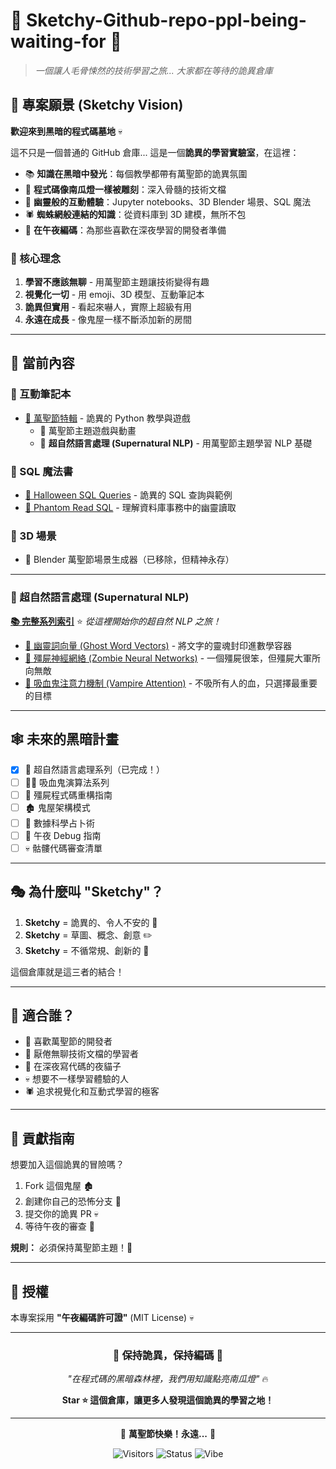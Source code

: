 # 👻 Sketchy-Github-repo-ppl-being-waiting-for 🎃

> *一個讓人毛骨悚然的技術學習之旅... 大家都在等待的詭異倉庫*

## 🦇 專案願景 (Sketchy Vision)

**歡迎來到黑暗的程式碼墓地** 💀

這不只是一個普通的 GitHub 倉庫... 這是一個**詭異的學習實驗室**，在這裡：

- 📚 **知識在黑暗中發光**：每個教學都帶有萬聖節的詭異氛圍
- 🎃 **程式碼像南瓜燈一樣被雕刻**：深入骨髓的技術文檔
- 👻 **幽靈般的互動體驗**：Jupyter notebooks、3D Blender 場景、SQL 魔法
- 🕷️ **蜘蛛網般連結的知識**：從資料庫到 3D 建模，無所不包
- 🦇 **在午夜編碼**：為那些喜歡在深夜學習的開發者準備

### 🔮 核心理念

1. **學習不應該無聊** - 用萬聖節主題讓技術變得有趣
2. **視覺化一切** - 用 emoji、3D 模型、互動筆記本
3. **詭異但實用** - 看起來嚇人，實際上超級有用
4. **永遠在成長** - 像鬼屋一樣不斷添加新的房間

---

## 🎃 當前內容

### 📓 互動筆記本
- [📓 萬聖節特輯](./public/📓.ipynb) - 詭異的 Python 教學與遊戲
  - 🎃 萬聖節主題遊戲與動畫
  - 🧠 **超自然語言處理 (Supernatural NLP)** - 用萬聖節主題學習 NLP 基礎

### 📖 SQL 魔法書
- [🎃 Halloween SQL Queries](./public/🎃.md) - 詭異的 SQL 查詢與範例
- [👻 Phantom Read SQL](./public/👻-read.md) - 理解資料庫事務中的幽靈讀取

### 🎨 3D 場景
- 🎃 Blender 萬聖節場景生成器（已移除，但精神永存）

---

### 🧠 超自然語言處理 (Supernatural NLP)

**[📚 完整系列索引](./public/🧙‍♀️-supernatural-nlp-index.md)** ⭐ *從這裡開始你的超自然 NLP 之旅！*

- [👻 幽靈詞向量 (Ghost Word Vectors)](./public/👻-ghost-word-vectors.md) - 將文字的靈魂封印進數學容器
- [🧟 殭屍神經網絡 (Zombie Neural Networks)](./public/🧟-zombie-neural-networks.md) - 一個殭屍很笨，但殭屍大軍所向無敵
- [🧛 吸血鬼注意力機制 (Vampire Attention)](./public/🧛-vampire-attention.md) - 不吸所有人的血，只選擇最重要的目標

---

## 🕸️ 未來的黑暗計畫

- [x] 🧠 超自然語言處理系列（已完成！）
- [ ] 🧛‍♂️ 吸血鬼演算法系列
- [ ] 🧟 殭屍程式碼重構指南
- [ ] 🏚️ 鬼屋架構模式
- [ ] 🔮 數據科學占卜術
- [ ] 🌙 午夜 Debug 指南
- [ ] 💀 骷髏代碼審查清單

---

## 🎭 為什麼叫 "Sketchy"？

1. **Sketchy** = 詭異的、令人不安的 👻
2. **Sketchy** = 草圖、概念、創意 ✏️
3. **Sketchy** = 不循常規、創新的 🎨

這個倉庫就是這三者的結合！

---

## 🌟 適合誰？

- 🎃 喜歡萬聖節的開發者
- 👻 厭倦無聊技術文檔的學習者
- 🦇 在深夜寫代碼的夜貓子
- 💀 想要不一樣學習體驗的人
- 🕷️ 追求視覺化和互動式學習的極客

---

## 🎪 貢獻指南

想要加入這個詭異的冒險嗎？

1. Fork 這個鬼屋 🏚️
2. 創建你自己的恐怖分支 🌿
3. 提交你的詭異 PR 💀
4. 等待午夜的審查 🌙

**規則：** 必須保持萬聖節主題！🎃

---

## 📜 授權

本專案採用 **"午夜編碼許可證"** (MIT License) 💀

---

<div align="center">

### 🎃 保持詭異，保持編碼 🎃

*"在程式碼的黑暗森林裡，我們用知識點亮南瓜燈"* 🔥

**Star ⭐ 這個倉庫，讓更多人發現這個詭異的學習之地！**

---

👻 **萬聖節快樂！永遠...** 🦇

![Visitors](https://img.shields.io/badge/visitors-👻%20counting-orange)
![Status](https://img.shields.io/badge/status-haunted-purple)
![Vibe](https://img.shields.io/badge/vibe-🎃%20spooky-black)

</div>
